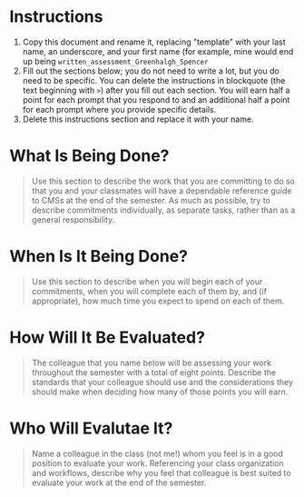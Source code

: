 # Instructions
1. Copy this document and rename it, replacing "template" with your last name, an underscore, and your first name (for example, mine would end up being `written_assessment_Greenhalgh_Spencer`
2. Fill out the sections below; you do not need to write a lot, but you do need to be specific. You can delete the instructions in blockquote (the text beginning with `>`) after you fill out each section. You will earn half a point for each prompt that you respond to and an additional half a point for each prompt where you provide specific details.
3. Delete this instructions section and replace it with your name.

# What Is Being Done?

> Use this section to describe the work that you are committing to do so that you and your classmates will have a dependable reference guide to CMSs at the end of the semester. As much as possible, try to describe commitments individually, as separate tasks, rather than as a general responsibility.

# When Is It Being Done?

> Use this section to describe when you will begin each of your commitments, when you will complete each of them by, and (if appropriate), how much time  you expect to spend on each of them.

# How Will It Be Evaluated?

> The colleague that you name below will be assessing your work throughout the semester with a total of eight points. Describe the standards that your colleague should use and the considerations they should make when deciding how many of those points you will earn.

# Who Will Evalutae It?

> Name a colleague in the class (not me!) whom you feel is in a good position to evaluate your work. Referencing your class organization and workflows, describe why you feel that colleague is best suited to evaluate your work at the end of the semester.
